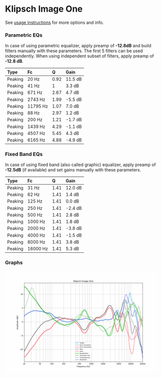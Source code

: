 # Klipsch Image One
See [usage instructions](https://github.com/jaakkopasanen/AutoEq#usage) for more options and info.

### Parametric EQs
In case of using parametric equalizer, apply preamp of **-12.8dB** and build filters manually
with these parameters. The first 5 filters can be used independently.
When using independent subset of filters, apply preamp of **-12.8 dB**.

| Type    | Fc       |    Q | Gain    |
|:--------|:---------|:-----|:--------|
| Peaking | 20 Hz    | 0.92 | 11.5 dB |
| Peaking | 41 Hz    | 1    | 3.3 dB  |
| Peaking | 671 Hz   | 2.67 | 4.7 dB  |
| Peaking | 2743 Hz  | 1.99 | -5.5 dB |
| Peaking | 11795 Hz | 1.07 | 7.0 dB  |
| Peaking | 88 Hz    | 2.97 | 1.2 dB  |
| Peaking | 200 Hz   | 1.21 | -1.7 dB |
| Peaking | 1439 Hz  | 4.29 | -1.1 dB |
| Peaking | 4507 Hz  | 5.45 | 4.3 dB  |
| Peaking | 6165 Hz  | 4.88 | -4.9 dB |

### Fixed Band EQs
In case of using fixed band (also called graphic) equalizer, apply preamp of **-12.5dB**
(if available) and set gains manually with these parameters.

| Type    | Fc       |    Q | Gain    |
|:--------|:---------|:-----|:--------|
| Peaking | 31 Hz    | 1.41 | 12.0 dB |
| Peaking | 62 Hz    | 1.41 | 1.4 dB  |
| Peaking | 125 Hz   | 1.41 | 0.0 dB  |
| Peaking | 250 Hz   | 1.41 | -2.4 dB |
| Peaking | 500 Hz   | 1.41 | 2.8 dB  |
| Peaking | 1000 Hz  | 1.41 | 1.8 dB  |
| Peaking | 2000 Hz  | 1.41 | -3.8 dB |
| Peaking | 4000 Hz  | 1.41 | -1.5 dB |
| Peaking | 8000 Hz  | 1.41 | 3.8 dB  |
| Peaking | 16000 Hz | 1.41 | 5.3 dB  |

### Graphs
![](./Klipsch%20Image%20One.png)